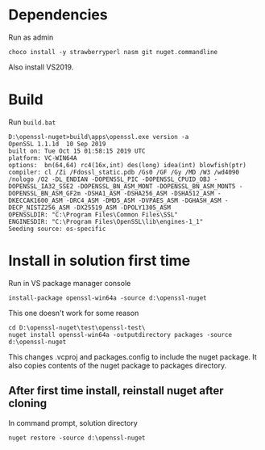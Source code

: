 # Dependencies
Run as admin
```
choco install -y strawberryperl nasm git nuget.commandline
```
Also install VS2019.
# Build
Run `build.bat`

```
D:\openssl-nuget>build\apps\openssl.exe version -a
OpenSSL 1.1.1d  10 Sep 2019
built on: Tue Oct 15 01:58:15 2019 UTC
platform: VC-WIN64A
options:  bn(64,64) rc4(16x,int) des(long) idea(int) blowfish(ptr)
compiler: cl /Zi /Fdossl_static.pdb /Gs0 /GF /Gy /MD /W3 /wd4090 /nologo /O2 -DL_ENDIAN -DOPENSSL_PIC -DOPENSSL_CPUID_OBJ -DOPENSSL_IA32_SSE2 -DOPENSSL_BN_ASM_MONT -DOPENSSL_BN_ASM_MONT5 -DOPENSSL_BN_ASM_GF2m -DSHA1_ASM -DSHA256_ASM -DSHA512_ASM -DKECCAK1600_ASM -DRC4_ASM -DMD5_ASM -DVPAES_ASM -DGHASH_ASM -DECP_NISTZ256_ASM -DX25519_ASM -DPOLY1305_ASM
OPENSSLDIR: "C:\Program Files\Common Files\SSL"
ENGINESDIR: "C:\Program Files\OpenSSL\lib\engines-1_1"
Seeding source: os-specific
```
# Install in solution first time
Run in VS package manager console
```
install-package openssl-win64a -source d:\openssl-nuget
```
This one doesn't work for some reason
```
cd D:\openssl-nuget\test\openssl-test\
nuget install openssl-win64a -outputdirectory packages -source d:\openssl-nuget
```
This changes .vcproj and packages.config to include the nuget package. It also copies contents of the nuget package to packages directory.
## After first time install, reinstall nuget after cloning
In command prompt, solution directory
```
nuget restore -source d:\openssl-nuget
```